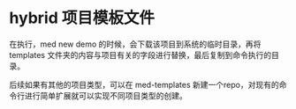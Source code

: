 # hybrid 项目模板文件

在执行，med new demo 的时候，会下载该项目到系统的临时目录，再将 templates 文件夹的内容与项目有关的字段进行替换，最后复制到命令执行的目录。


后续如果有其他的项目类型，可以在 med-templates 新建一个repo，对现有的命令行进行简单扩展就可以实现不同项目类型的创建。
